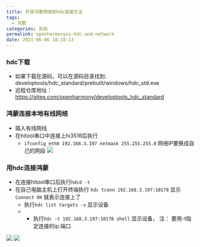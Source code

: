 ```yaml
---
title: 开源鸿蒙网络和hdc连接方法
tags:
  - 鸿蒙
categories: 系统
permalink: openharmonyos-hdc-and-network
date: 2021-06-06 18:10:13
---
```


### hdc下载
- 如果下载在源码，可以在源码目录找到: developtools/hdc_standard/prebuilt/windows/hdc_std.exe
- 远程仓库地址： https://gitee.com/openharmony/developtools_hdc_standard

### 鸿蒙连接本地有线网络
- 插入有线网线
- 在hitool串口中连接上hi3516后执行
  - `ifconfig eth0 192.168.3.197 netmask 255.255.255.0` 网络IP要换成自己的网段
![](https://dl.ystyle.top/images/2021-06/HiTool_2021-06-05_19-27-52.png)

### 用hdc连接鸿蒙
- 在连接hitool串口后执行`hdcd -t`
- 在自己电脑主机上打开终端执行 `hdc tconn 192.168.3.197:10178` 显示 `Connect OK` 就表示连接上了
  - 执行`hdc list targets -v` 显示设备
  - - 执行`hdc -t 192.168.3.197:10178 shell` 显示设备， 注： 要用-t指定连接的ip:端口
  
![](https://dl.ystyle.top/images/2021-06/HiTool_2021-06-06_18-19-47.png)
![](https://dl.ystyle.top/images/2021-06/HiTool_2021-06-06_18-19-47.png)
